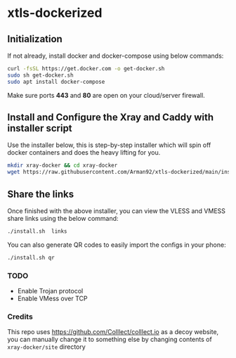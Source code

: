 # xtls-dockerized

## Initialization
If not already, install docker and docker-compose using below commands:
```bash
curl -fsSL https://get.docker.com -o get-docker.sh
sudo sh get-docker.sh
sudo apt install docker-compose
```

Make sure ports **443** and **80** are open on your cloud/server firewall.

## Install and Configure the Xray and Caddy with installer script
Use the installer below, this is step-by-step installer which will spin off docker containers and does the heavy lifting for you.

```bash
mkdir xray-docker && cd xray-docker
wget https://raw.githubusercontent.com/Arman92/xtls-dockerized/main/install.sh -O ./install.sh && chmod +x ./install.sh && ./install.sh install
```

## Share the links
Once finished with the above installer, you can view the VLESS and VMESS share links using the below command:
```bash
./install.sh  links
```

You can also generate QR codes to easily import the configs in your phone:
```bash
./install.sh qr
```

###  TODO
- Enable Trojan protocol
- Enable VMess over TCP

### Credits
This repo uses https://github.com/Colllect/colllect.io as a decoy website, you can manually change it to something else by changing contents of `xray-docker/site` directory